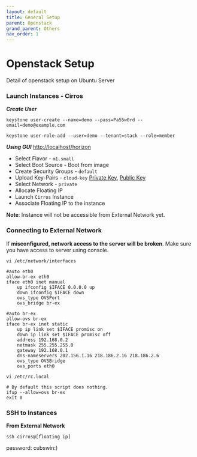 ```yaml
---
layout: default
title: General Setup
parent: Openstack
grand_parent: Others
nav_order: 1
---
```


# Openstack Setup #

Detail of openstack setup on Ubuntu Server

### Launch Instances - Cirros ###

***Create User***

`keystone user-create --name=demo --pass=Pa55w0rd --email=demo@example.com`

`keystone user-role-add --user=demo --tenant=stack --role=member`

***Using GUI*** [http://localhost/horizon](http://localhost/horizon)

  - Select Flavor - `m1.small`
  - Select Boot Source - Boot from image
  - Create Security Groups - `default`
  - Upload Key-Pairs - `cloud-key` [Private Key](cloud.key), [Public Key](cloud.pub)
  - Select Network - `private`
  - Allocate Floating IP
  - Launch `Cirros` Instance
  - Associate Floating IP to the instance
  
**Note**: Instance will not be accessible from External Network yet.


### Connecting to External Network ###

If **misconfigured, network access to the server will be broken**. Make sure you have access to server using console.

`vi /etc/network/interfaces`

```
#auto eth0
allow-br-ex eth0
iface eth0 inet manual
	up ifconfig $IFACE 0.0.0.0 up
	down ifconfig $IFACE down
	ovs_type OVSPort
	ovs_bridge br-ex

#auto br-ex
allow-ovs br-ex
iface br-ex inet static
	up ip link set $IFACE promisc on
	down ip link set $IFACE promisc off
	address 192.168.0.2
	netmask	255.255.255.0
	gateway 192.168.0.1
	dns-nameservers 202.156.1.16 218.186.2.16 218.186.2.6
	ovs_type OVSBridge
	ovs_ports eth0
```

`vi /etc/rc.local`

```
# By default this script does nothing.
ifup --allow=ovs br-ex
exit 0
```
### SSH to Instances ###

**From External Network**

`ssh cirros@[floating ip]`

password: cubswin:)